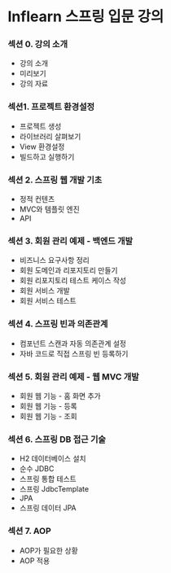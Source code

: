 # Inflearn 스프링 입문 강의

### 섹션 0. 강의 소개
- 강의 소개
- 미리보기
- 강의 자료

### 섹션1. 프로젝트 환경설정
 - 프로젝트 생성
 - 라이브러리 살펴보기
 - View 환경설정
 - 빌드하고 실행하기

### 섹션 2. 스프링 웹 개발 기초
 - 정적 컨텐츠
 - MVC와 템플릿 엔진
 - API
 
### 섹션 3. 회원 관리 예제 - 백엔드 개발
 - 비즈니스 요구사항 정리
 - 회원 도메인과 리포지토리 만들기
 - 회원 리포지토리 테스트 케이스 작성
 - 회원 서비스 개발
 - 회원 서비스 테스트
 
### 섹션 4. 스프링 빈과 의존관계
 - 컴포넌트 스캔과 자동 의존관계 설정
 - 자바 코드로 직접 스프링 빈 등록하기

### 섹션 5. 회원 관리 예제 - 웹 MVC 개발
 - 회원 웹 기능 - 홈 화면 추가
 - 회원 웹 기능 - 등록
 - 회원 웹 기능 - 조회

### 섹션 6. 스프링 DB 접근 기술
 - H2 데이터베이스 설치
 - 순수 JDBC
 - 스프링 통합 테스트
 - 스프링 JdbcTemplate
 - JPA
 - 스프링 데이터 JPA

### 섹션 7. AOP
- AOP가 필요한 상황
- AOP 적용
